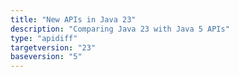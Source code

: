 ```yaml
---
title: "New APIs in Java 23"
description: "Comparing Java 23 with Java 5 APIs"
type: "apidiff"
targetversion: "23"
baseversion: "5"
---
```

